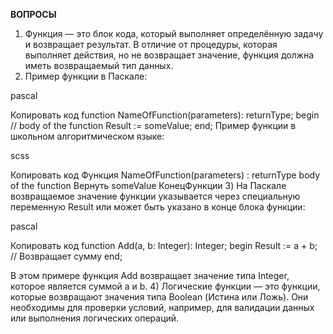 **ВОПРОСЫ**

1) Функция — это блок кода, который выполняет определённую задачу и возвращает результат. В отличие от процедуры, которая выполняет действия, но не возвращает значение, функция должна иметь возвращаемый тип данных. 
2) Пример функции в Паскале:


pascal

 Копировать код
function NameOfFunction(parameters): returnType;
begin
  // body of the function
  Result := someValue;
end;
Пример функции в школьном алгоритмическом языке:


scss

 Копировать код
Функция NameOfFunction(parameters) : returnType
  body of the function
  Вернуть someValue
КонецФункции
3) На Паскале возвращаемое значение функции указывается через специальную переменную Result или может быть указано в конце блока функции:


pascal

 Копировать код
function Add(a, b: Integer): Integer;
begin
  Result := a + b; // Возвращает сумму
end;

В этом примере функция Add возвращает значение типа Integer, которое является суммой a и b.
4) Логические функции — это функции, которые возвращают значения типа Boolean (Истина или Ложь). Они необходимы для проверки условий, например, для валидации данных или выполнения логических операций.
